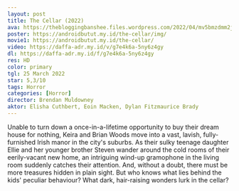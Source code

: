 ```yaml
---
layout: post
title: The Cellar (2022)
ava: https://thebloggingbanshee.files.wordpress.com/2022/04/mv5bmzdmm2jinwqtyje0zs00nmmxlthimtitnzuxnzq5njjjzdi2xkeyxkfqcgdeqxvymzqwmty2nzk40._v1_fmjpg_ux1000_.jpg
poster: https://androidbutut.my.id/the-cellar/img/
movie1: https://androidbutut.my.id/the-cellar/
video: https://daffa-adr.my.id/v/g7e4k6a-5ny6z4gy
dl: https://daffa-adr.my.id/f/g7e4k6a-5ny6z4gy
res: HD
color: primary
tgl: 25 March 2022
star: 5,3/10
tags: Horror
categories: [Horror]
director: Brendan Muldowney
aktor: Elisha Cuthbert, Eoin Macken, Dylan Fitzmaurice Brady
---
```


Unable to turn down a once-in-a-lifetime opportunity to buy their dream house for nothing, Keira and Brian Woods move into a vast, lavish, fully-furnished Irish manor in the city's suburbs. As their sulky teenage daughter Ellie and her younger brother Steven wander around the cold rooms of their eerily-vacant new home, an intriguing wind-up gramophone in the living room suddenly catches their attention. And, without a doubt, there must be more treasures hidden in plain sight. But who knows what lies behind the kids' peculiar behaviour? What dark, hair-raising wonders lurk in the cellar?
